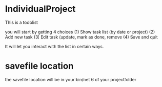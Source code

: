 # IndividualProject

This is a todolist

you will start by getting 4 choices
(1) Show task list (by date or project)
(2) Add new task
(3) Edit task (update, mark as done, remove
(4) Save and quit

It will let you interact with the list in certain ways.
# savefile location
the savefile location will be in your bin/net 6 of your projectfolder
